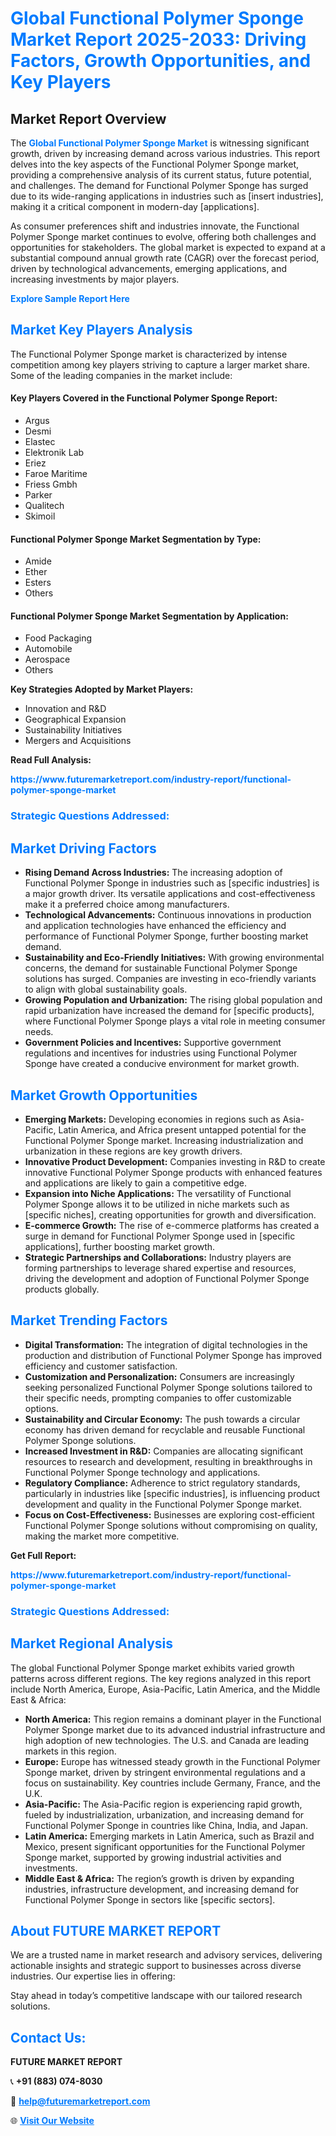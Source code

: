 <h1 style="color: #007BFF;">Global Functional Polymer Sponge Market Report 2025-2033: Driving Factors, Growth Opportunities, and Key Players</h1>

<section id="overview">
<h2>Market Report Overview</h2>
<p>The <a href="https://www.futuremarketreport.com/industry-report/functional-polymer-sponge-market" style="color: #007BFF; text-decoration: none;"><strong>Global Functional Polymer Sponge Market</strong></a> is witnessing significant growth, driven by increasing demand across various industries. This report delves into the key aspects of the Functional Polymer Sponge market, providing a comprehensive analysis of its current status, future potential, and challenges. The demand for Functional Polymer Sponge has surged due to its wide-ranging applications in industries such as [insert industries], making it a critical component in modern-day [applications].</p>
<p>As consumer preferences shift and industries innovate, the Functional Polymer Sponge market continues to evolve, offering both challenges and opportunities for stakeholders. The global market is expected to expand at a substantial compound annual growth rate (CAGR) over the forecast period, driven by technological advancements, emerging applications, and increasing investments by major players.</p>
</section>

<section id="overview">
<p><a href="https://www.futuremarketreport.com/request-sample/reportId=31371" style="color: #007BFF; text-decoration: none;"><strong>Explore Sample Report Here</strong></a></p>
</section>

<section id="key-players">
<h2 style="color: #007BFF;">Market Key Players Analysis</h2>
<p>The Functional Polymer Sponge market is characterized by intense competition among key players striving to capture a larger market share. Some of the leading companies in the market include:</p>
<h4>Key Players Covered in the Functional Polymer Sponge Report:</h4>
<ul><li>Argus</li><li>Desmi</li><li>Elastec</li><li>Elektronik Lab</li><li>Eriez</li><li>Faroe Maritime</li><li>Friess Gmbh</li><li>Parker</li><li>Qualitech</li><li>Skimoil</li></ul>
<h4>Functional Polymer Sponge Market Segmentation by Type:</h4>
<ul><li>Amide</li><li>Ether</li><li>Esters</li><li>Others</li></ul>

<h4>Functional Polymer Sponge Market Segmentation by Application:</h4>
<ul><li>Food Packaging</li><li>Automobile</li><li>Aerospace</li><li>Others</li></ul>
<p><strong>Key Strategies Adopted by Market Players:</strong></p>
<ul>
<li>Innovation and R&D</li>
<li>Geographical Expansion</li>
<li>Sustainability Initiatives</li>
<li>Mergers and Acquisitions</li>
</ul>
</section>

<section>
<p><strong>Read Full Analysis: </strong></p><a href="https://www.futuremarketreport.com/industry-report/functional-polymer-sponge-market" style="color: #007BFF; text-decoration: none;"><strong>https://www.futuremarketreport.com/industry-report/functional-polymer-sponge-market</strong></a>
<h3 style="color: #007BFF;">Strategic Questions Addressed:</h3>
</section>

<section id="driving-factors">
<h2 style="color: #007BFF;">Market Driving Factors</h2>
<ul>
<li><strong>Rising Demand Across Industries:</strong> The increasing adoption of Functional Polymer Sponge in industries such as [specific industries] is a major growth driver. Its versatile applications and cost-effectiveness make it a preferred choice among manufacturers.</li>
<li><strong>Technological Advancements:</strong> Continuous innovations in production and application technologies have enhanced the efficiency and performance of Functional Polymer Sponge, further boosting market demand.</li>
<li><strong>Sustainability and Eco-Friendly Initiatives:</strong> With growing environmental concerns, the demand for sustainable Functional Polymer Sponge solutions has surged. Companies are investing in eco-friendly variants to align with global sustainability goals.</li>
<li><strong>Growing Population and Urbanization:</strong> The rising global population and rapid urbanization have increased the demand for [specific products], where Functional Polymer Sponge plays a vital role in meeting consumer needs.</li>
<li><strong>Government Policies and Incentives:</strong> Supportive government regulations and incentives for industries using Functional Polymer Sponge have created a conducive environment for market growth.</li>
</ul>
</section>

<section id="growth-opportunities">
<h2 style="color: #007BFF;">Market Growth Opportunities</h2>
<ul>
<li><strong>Emerging Markets:</strong> Developing economies in regions such as Asia-Pacific, Latin America, and Africa present untapped potential for the Functional Polymer Sponge market. Increasing industrialization and urbanization in these regions are key growth drivers.</li>
<li><strong>Innovative Product Development:</strong> Companies investing in R&D to create innovative Functional Polymer Sponge products with enhanced features and applications are likely to gain a competitive edge.</li>
<li><strong>Expansion into Niche Applications:</strong> The versatility of Functional Polymer Sponge allows it to be utilized in niche markets such as [specific niches], creating opportunities for growth and diversification.</li>
<li><strong>E-commerce Growth:</strong> The rise of e-commerce platforms has created a surge in demand for Functional Polymer Sponge used in [specific applications], further boosting market growth.</li>
<li><strong>Strategic Partnerships and Collaborations:</strong> Industry players are forming partnerships to leverage shared expertise and resources, driving the development and adoption of Functional Polymer Sponge products globally.</li>
</ul>
</section>

<section id="trending-factors">
<h2 style="color: #007BFF;">Market Trending Factors</h2>
<ul>
<li><strong>Digital Transformation:</strong> The integration of digital technologies in the production and distribution of Functional Polymer Sponge has improved efficiency and customer satisfaction.</li>
<li><strong>Customization and Personalization:</strong> Consumers are increasingly seeking personalized Functional Polymer Sponge solutions tailored to their specific needs, prompting companies to offer customizable options.</li>
<li><strong>Sustainability and Circular Economy:</strong> The push towards a circular economy has driven demand for recyclable and reusable Functional Polymer Sponge solutions.</li>
<li><strong>Increased Investment in R&D:</strong> Companies are allocating significant resources to research and development, resulting in breakthroughs in Functional Polymer Sponge technology and applications.</li>
<li><strong>Regulatory Compliance:</strong> Adherence to strict regulatory standards, particularly in industries like [specific industries], is influencing product development and quality in the Functional Polymer Sponge market.</li>
<li><strong>Focus on Cost-Effectiveness:</strong> Businesses are exploring cost-efficient Functional Polymer Sponge solutions without compromising on quality, making the market more competitive.</li>
</ul>
</section>

<section>
<p><strong>Get Full Report: </strong></p><a href="https://www.futuremarketreport.com/industry-report/functional-polymer-sponge-market" style="color: #007BFF; text-decoration: none;"><strong>https://www.futuremarketreport.com/industry-report/functional-polymer-sponge-market</strong></a>
<h3 style="color: #007BFF;">Strategic Questions Addressed:</h3>
</section>


<section id="regional-analysis">
<h2 style="color: #007BFF;">Market Regional Analysis</h2>
<p>The global Functional Polymer Sponge market exhibits varied growth patterns across different regions. The key regions analyzed in this report include North America, Europe, Asia-Pacific, Latin America, and the Middle East & Africa:</p>
<ul>
<li><strong>North America:</strong> This region remains a dominant player in the Functional Polymer Sponge market due to its advanced industrial infrastructure and high adoption of new technologies. The U.S. and Canada are leading markets in this region.</li>
<li><strong>Europe:</strong> Europe has witnessed steady growth in the Functional Polymer Sponge market, driven by stringent environmental regulations and a focus on sustainability. Key countries include Germany, France, and the U.K.</li>
<li><strong>Asia-Pacific:</strong> The Asia-Pacific region is experiencing rapid growth, fueled by industrialization, urbanization, and increasing demand for Functional Polymer Sponge in countries like China, India, and Japan.</li>
<li><strong>Latin America:</strong> Emerging markets in Latin America, such as Brazil and Mexico, present significant opportunities for the Functional Polymer Sponge market, supported by growing industrial activities and investments.</li>
<li><strong>Middle East & Africa:</strong> The region’s growth is driven by expanding industries, infrastructure development, and increasing demand for Functional Polymer Sponge in sectors like [specific sectors].</li>
</ul>
</section>

<footer>
<h2 style="color: #007BFF;">About FUTURE MARKET REPORT</h2>
<p>We are a trusted name in market research and advisory services, delivering actionable insights and strategic support to businesses across diverse industries. Our expertise lies in offering:</p>

<p>Stay ahead in today’s competitive landscape with our tailored research solutions.</p>

<h2 style="color: #007BFF;">Contact Us:</h2>
<p><strong>FUTURE MARKET REPORT</strong></p>
<p>📞 <strong>+91 (883) 074-8030</strong></p>
<p>📧 <strong><a href="mailto:help@futuremarketreport.com" style="color: #007BFF;">help@futuremarketreport.com</a></strong></p>
<p>🌐 <strong><a href="https://www.futuremarketreport.com/" style="color: #007BFF;">Visit Our Website</a></strong></p>
</footer>